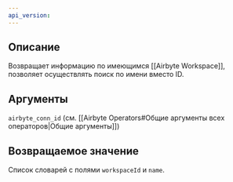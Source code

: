 ```yaml
---
api_version:
---
```

## Описание
Возвращает информацию по имеющимся [[Airbyte Workspace]], позволяет осуществлять поиск по имени вместо ID.
## Аргументы
  `airbyte_conn_id` (см. [[Airbyte Operators#Общие аргументы всех операторов|Общие аргументы]])
## Возвращаемое значение
Список словарей с полями `workspaceId` и `name`.
